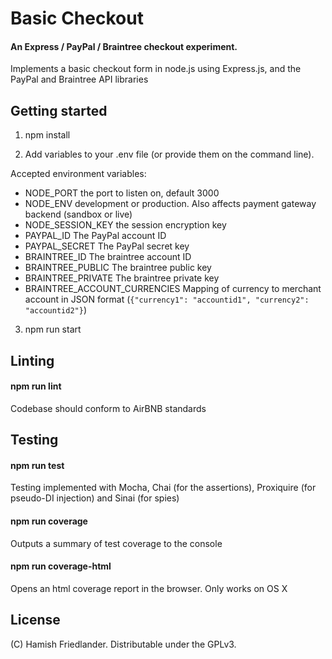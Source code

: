 # Basic Checkout

#### An Express / PayPal / Braintree checkout experiment.

Implements a basic checkout form in node.js using Express.js, and the PayPal and Braintree API libraries

## Getting started
 
1) npm install

2) Add variables to your .env file (or provide them on the command line).

Accepted environment variables:

- NODE_PORT the port to listen on, default 3000
- NODE_ENV development or production. Also affects payment gateway backend (sandbox or live)
- NODE_SESSION_KEY the session encryption key
- PAYPAL_ID The PayPal account ID
- PAYPAL_SECRET The PayPal secret key
- BRAINTREE_ID The braintree account ID
- BRAINTREE_PUBLIC The braintree public key
- BRAINTREE_PRIVATE The braintree private key
- BRAINTREE_ACCOUNT_CURRENCIES Mapping of currency to merchant account in JSON format (`{"currency1": "accountid1", "currency2": "accountid2"}`)

3) npm run start

## Linting 

#### npm run lint

Codebase should conform to AirBNB standards

## Testing

#### npm run test

Testing implemented with Mocha, Chai (for the assertions), Proxiquire (for pseudo-DI injection) and Sinai (for spies)

#### npm run coverage

Outputs a summary of test coverage to the console

#### npm run coverage-html

Opens an html coverage report in the browser. Only works on OS X

## License

(C) Hamish Friedlander. Distributable under the GPLv3.
